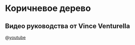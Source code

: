 # Коричневое дерево

## Видео руководства от Vince Venturella

@[youtube](https://youtu.be/L27H8Jaleko?si=EmPWK-5LSAb3tf8-)
